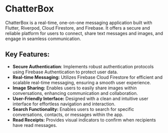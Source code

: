 # ChatterBox

ChatterBox is a real-time, one-on-one messaging application built with Flutter, Riverpod, Cloud Firestore, and Firebase. It offers a secure and reliable platform for users to connect, share text messages and images, and engage in seamless communication.

## Key Features:

- **Secure Authentication**: Implements robust authentication protocols using Firebase Authentication to protect user data.
- **Real-time Messaging:** Utilizes Firebase Cloud Firestore for efficient and scalable real-time messaging, ensuring a smooth user experience.
- **Image Sharing:** Enables users to easily share images within conversations, enhancing communication and collaboration.
- **User-Friendly Interface:** Designed with a clean and intuitive user interface for effortless navigation and interaction.
- **Search Functionality:** Enables users to search for specific conversations, contacts, or messages within the app.
- **Read Receipts:** Provides visual indicators to confirm when recipients have read messages.
